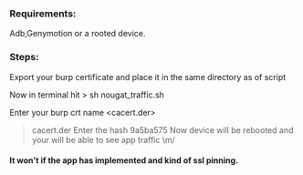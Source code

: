 ### Requirements:
Adb,Genymotion or a rooted device.

### Steps:
Export your burp certificate and place it in the same directory as of script

Now in terminal hit > sh nougat_traffic.sh

Enter your burp crt name <cacert.der>
> cacert.der
Enter the hash
> 9a5ba575
Now device will be rebooted and your will be able to see app traffic \m/

#### It won't if the app has implemented and kind of ssl pinning.
